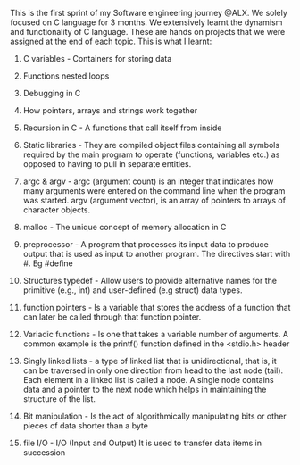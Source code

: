 This is the first sprint of my Software engineering journey @ALX. We solely focused on C language for 3 months.
We extensively learnt the dynamism and functionality of C language. These are hands on projects that we were assigned at the end of each topic.
This is what I learnt: 

  1. C variables - Containers for storing data
  
  2. Functions nested loops
  
  3. Debugging in C
  
  4. How pointers, arrays and strings work together
  
  5. Recursion in C - A functions that call itself from inside
  
  6. Static libraries - They are compiled object files containing all symbols required by the main program to operate (functions, variables etc.) as opposed to having to pull in separate entities.
  
  7. argc & argv - argc (argument count) is an integer that indicates how many arguments were entered on the command line when the program was started.
                   argv (argument vector), is an array of pointers to arrays of character objects.
                   
  8. malloc - The unique concept of memory allocation in C
  
  9. preprocessor - A program that processes its input data to produce output that is used as input to another program. The directives start with #. Eg #define
  
 10. Structures typedef - Allow users to provide alternative names for the primitive (e.g., int) and user-defined (e.g struct) data types.
 
 11. function pointers - Is a variable that stores the address of a function that can later be called through that function pointer.
 
 12. Variadic functions - Is one that takes a variable number of arguments. A common example is the printf() function defined in the <stdio.h> header
 
 13. Singly linked lists - a type of linked list that is unidirectional, that is, it can be traversed in only one direction from head to the last node (tail). Each element in a linked list is called a node. A single node contains data and a pointer to the next node which helps in maintaining the structure of the list.
 
 14. Bit manipulation - Is the act of algorithmically manipulating bits or other pieces of data shorter than a byte
 
 15. file I/O - I/O (Input and Output) It is used to transfer data items in succession
